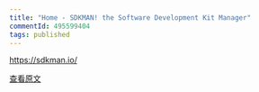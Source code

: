 ```yaml
---
title: "Home - SDKMAN! the Software Development Kit Manager"
commentId: 495599404
tags: published
---
```


https://sdkman.io/
    
[查看原文](https://github.com/lotosbin/lotosbin.github.io/issues/99)
    